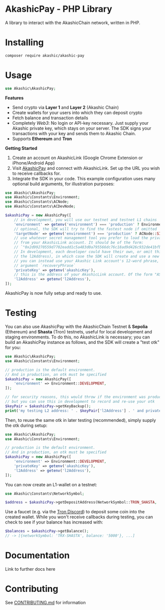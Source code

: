 # AkashicPay - PHP Library

A library to interact with the AkashicChain network, written in PHP.

# Installing

```bash
composer require akashic/akashic-pay
```

# Usage

```php
use Akashic\AkashicPay;
```

**Features**

- Send crypto via **Layer 1** and **Layer 2** (Akashic Chain)
- Create wallets for your users into which they can deposit crypto
- Fetch balance and transaction details
- Completely _Web3_: No login or API-key necessary. Just supply your Akashic
  private key, which stays on your server. The SDK signs your transactions with your key and sends them to Akashic Chain.
- Supports **Ethereum** and **Tron**

**Getting Started**

1. Create an account on AkashicLink (Google Chrome Extension or iPhone/Android
   App)
2. Visit [AkashicPay](https://www.akashicpay.com) and connect with AkashicLink.
   Set up the URL you wish to receive callbacks for.
3. Integrate the SDK in your code. This example configuration uses many optional build arguments, for illustration purposes:

```php
use Akashic\AkashicPay;
use Akashic\Constants\Environment;
use Akashic\Constants\ACNode;
use Akashic\Constants\ACDevNode;

$akashicPay = new AkashicPay([
    // in development, you will use our testnet and testnet L1 chains
    'environment' => getenv('environment') === 'production' ? Environment::PRODUCTION : Environment::DEVELOPMENT,
    // optional, the SDK will try to find the fastest node if omitted
    'targetNode' => getenv('environment') === 'production' ? ACNode::SINGAPORE_DAI : ACDevNode::SINGAPORE_1,
    // use whatever secret management tool you prefer to load the private key
    // from your AkashicLink account. It should be of the form:
    // `"0x2d99270559d7702eadd1c5a483d0a795566dc76c18ad9d426c932de41bfb78b7"`
    // In development, each developer could have their own, or omit this (and
    // the l2Address), in which case the SDK will create and use a new pair.
    // you can instead use your Akashic Link account's 12-word phrase, using the
    // argument `recoveryPhrase`
    'privateKey' => getenv('akashicKey'),
    // this is the address of your AkashicLink account. Of the form "AS1234..."
    'l2Address' => getenv('l2Address'),
]);
```

AkashicPay is now fully setup and ready to use.

# Testing

You can also use AkashicPay with the AkashicChain Testnet & **Sepolia**
(Ethereum) and **Shasta** (Tron) testnets, useful for local development and
staging environments.
To do this, no AkashicLink is necessary; you can build an AkashicPay instance as follows, and the SDK will create a "test otk" for you:

```php
use Akashic\AkashicPay;
use Akashic\Constants\Environment;

// production is the default environment.
// And in production, an otk must be specified
$akashicPay = new AkashicPay([
    'environment' => Environment::DEVELOPMENT,
]);

// for security reasons, this would throw if the environment was production
// but you can use this in development to record and re-use your otk
$keyPair = $akashicPay->getKeyBackup();
print('my testing L2 address: ' . $keyPair['l2Address'] . ' and private key: ' . $keyPair['privateKey']);

```

Then, to reuse the same otk in later testing (recommended), simply supply the otk during setup:

```php
use Akashic\AkashicPay;
use Akashic\Constants\Environment;

// production is the default environment.
// And in production, an otk must be specified
$akashicPay = new AkashicPay([
    'environment' => Environment::DEVELOPMENT,
    'privateKey' => getenv('akashicKey'),
    'l2Address' => getenv('l2Address'),
]);

```

You can now create an L1-wallet on a testnet:

```php
use Akashic\Constants\NetworkSymbol;

$address = $akashicPay->getDepositAddress(NetworkSymbol::TRON_SHASTA, 'EndUser123');

```

Use a faucet (e.g. via the [Tron Discord](https://discord.com/invite/nSBF64yb5U)) to deposit some coin into the created wallet.
While you won't receive callbacks during testing, you can check to see if your balance has increased with:

```php
$balances = $akashicPay->getBalance();
// -> [{networkSymbol: 'TRX-SHASTA', balance: '5000'}, ...]
```

# Documentation

Link to further docs here

# Contributing

See [CONTRIBUTING.md](./CONTRIBUTING.md) for information
